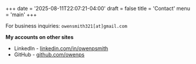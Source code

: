 +++
date = '2025-08-11T22:07:21-04:00'
draft = false
title = 'Contact'
menu = 'main'
+++

For business inquiries: `owensmith321[at]gmail.com`

**My accounts on other sites**
- LinkedIn - [linkedin.com/in/owenpsmith](https://www.linkedin.com/in/owenpsmith/)
- GitHub - [github.com/owenps](https://github.com/owenps/)